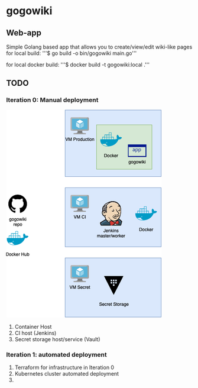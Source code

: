 # gogowiki

## Web-app
Simple Golang based app that allows you to create/view/edit wiki-like pages
for local build:
'''$ go build -o bin/gogowiki main.go'''

for local docker build:
'''$ docker build -t gogowiki:local .'''

## TODO

### Iteration 0: Manual deployment

![Architecture](img/gogowiki.drawio.png)

1. Container Host
2. CI host (Jenkins)
3. Secret storage host/service (Vault)

### Iteration 1: automated deployment

1. Terraform for infrastructure in Iteration 0
2. Kubernetes cluster automated deployment
3. 